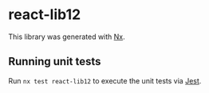 # react-lib12

This library was generated with [Nx](https://nx.dev).

## Running unit tests

Run `nx test react-lib12` to execute the unit tests via [Jest](https://jestjs.io).
